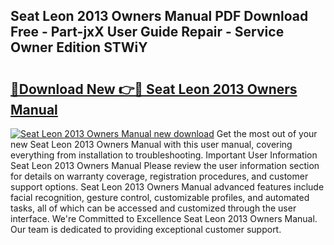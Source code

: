 ## Seat Leon 2013 Owners Manual PDF Download Free - Part-jxX User Guide Repair - Service Owner Edition STWiY

# <h2><a href="http://cf22379.oget.top/?id=Seat+Leon+2013+Owners+Manual">🔗Download New 👉🔴 Seat Leon 2013 Owners Manual</a></h2>

[![Seat Leon 2013 Owners Manual new download](https://i.imgur.com/5g1atiW.png)](http://cf22379.oget.top/?id=Seat+Leon+2013+Owners+Manual)
Get the most out of your new Seat Leon 2013 Owners Manual with this user manual, covering everything from installation to troubleshooting. Important User Information Seat Leon 2013 Owners Manual Please review the user information section for details on warranty coverage, registration procedures, and customer support options. Seat Leon 2013 Owners Manual advanced features include facial recognition, gesture control, customizable profiles, and automated tasks, all of which can be accessed and customized through the user interface. We're Committed to Excellence Seat Leon 2013 Owners Manual. Our team is dedicated to providing exceptional customer support.
